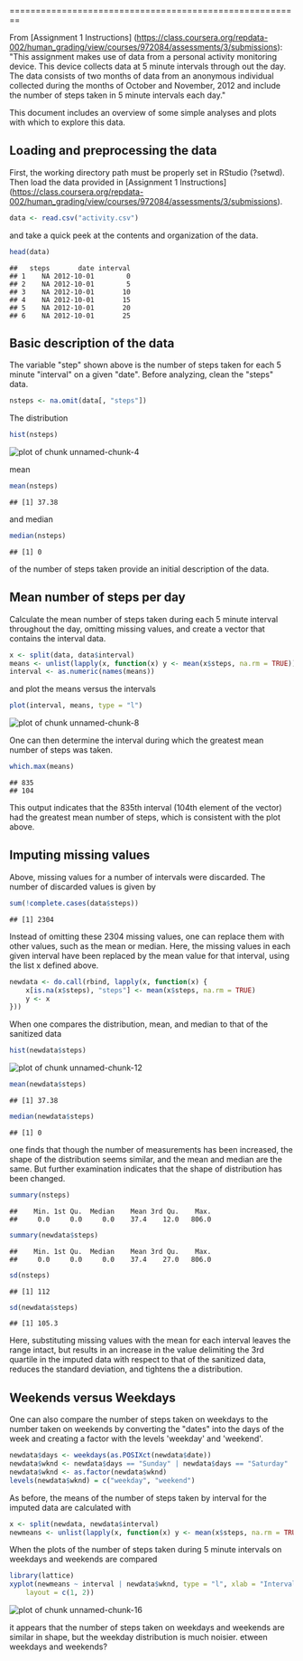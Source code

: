 ========================================================

From [Assignment 1 Instructions] (https://class.coursera.org/repdata-002/human_grading/view/courses/972084/assessments/3/submissions): "This assignment makes use of data from a personal activity monitoring device. This device collects data at 5 minute intervals through out the day. The data consists of two months of data from an anonymous individual collected during the months of October and November, 2012 and include the number of steps taken in 5 minute intervals each day."         


This document includes an overview of some simple analyses and plots with which to explore this data.


Loading and preprocessing the data
-------------------------------------------------------
First, the working directory path must be properly set in RStudio (?setwd). Then load the data provided in [Assignment 1 Instructions] (https://class.coursera.org/repdata-002/human_grading/view/courses/972084/assessments/3/submissions).


```r
data <- read.csv("activity.csv")
```


and take a quick peek at the contents and organization of the data.

```r
head(data)
```

```
##   steps       date interval
## 1    NA 2012-10-01        0
## 2    NA 2012-10-01        5
## 3    NA 2012-10-01       10
## 4    NA 2012-10-01       15
## 5    NA 2012-10-01       20
## 6    NA 2012-10-01       25
```



Basic description of the data
-------------------------------------------------------

The variable "step" shown above is the number of steps taken for each 5 minute "interval" on a given "date". Before analyzing, clean the "steps" data.

```r
nsteps <- na.omit(data[, "steps"])
```


The distribution

```r
hist(nsteps)
```

![plot of chunk unnamed-chunk-4](figure/unnamed-chunk-4.png) 

mean 

```r
mean(nsteps)
```

```
## [1] 37.38
```

and median 

```r
median(nsteps)
```

```
## [1] 0
```

of the number of steps taken provide an initial description of the data.


Mean number of steps per day
-------------------------------------------------------
Calculate the mean number of steps taken during each 5 minute interval throughout the day, omitting missing values, and create a vector that contains the interval data.

```r
x <- split(data, data$interval)
means <- unlist(lapply(x, function(x) y <- mean(x$steps, na.rm = TRUE)))
interval <- as.numeric(names(means))
```


and plot the means versus the intervals

```r
plot(interval, means, type = "l")
```

![plot of chunk unnamed-chunk-8](figure/unnamed-chunk-8.png) 


One can then determine the interval during which the greatest mean number of steps was taken.

```r
which.max(means)
```

```
## 835 
## 104
```


This output indicates that the 835th interval (104th element of the vector) had the greatest mean number of steps, which is consistent with the plot above.

Imputing missing values
-------------------------------------------------------
Above, missing values for a number of intervals were discarded. The number of discarded values is given by

```r
sum(!complete.cases(data$steps))
```

```
## [1] 2304
```


Instead of omitting these 2304 missing values, one can replace them with other values, such as the mean or median. Here, the missing values in each given interval have been replaced by the mean value for that interval, using the list x defined above.

```r
newdata <- do.call(rbind, lapply(x, function(x) {
    x[is.na(x$steps), "steps"] <- mean(x$steps, na.rm = TRUE)
    y <- x
}))
```


When one compares the distribution, mean, and median to that of the sanitized data

```r
hist(newdata$steps)
```

![plot of chunk unnamed-chunk-12](figure/unnamed-chunk-12.png) 

```r
mean(newdata$steps)
```

```
## [1] 37.38
```

```r
median(newdata$steps)
```

```
## [1] 0
```


one finds that though the number of measurements has been increased, the shape of the distribution seems similar, and the mean and median are the same. But further examination indicates that the shape of distribution has been changed.


```r
summary(nsteps)
```

```
##    Min. 1st Qu.  Median    Mean 3rd Qu.    Max. 
##     0.0     0.0     0.0    37.4    12.0   806.0
```

```r
summary(newdata$steps)
```

```
##    Min. 1st Qu.  Median    Mean 3rd Qu.    Max. 
##     0.0     0.0     0.0    37.4    27.0   806.0
```

```r
sd(nsteps)
```

```
## [1] 112
```

```r
sd(newdata$steps)
```

```
## [1] 105.3
```


Here, substituting missing values with the mean for each interval leaves the range intact, but results in an increase in the value delimiting the 3rd quartile in the imputed data with respect to that of the sanitized data, reduces the standard deviation, and tightens the a distribution.


Weekends versus Weekdays
----------------------------------------
One can also compare the number of steps taken on weekdays to the number taken on weekends by converting the "dates" into the days of the week and creating a factor with the levels 'weekday' and 'weekend'.

```r
newdata$days <- weekdays(as.POSIXct(newdata$date))
newdata$wknd <- newdata$days == "Sunday" | newdata$days == "Saturday"
newdata$wknd <- as.factor(newdata$wknd)
levels(newdata$wknd) = c("weekday", "weekend")
```


As before, the means of the number of steps taken by interval for the imputed data are calculated with 

```r
x <- split(newdata, newdata$interval)
newmeans <- unlist(lapply(x, function(x) y <- mean(x$steps, na.rm = TRUE)))
```


When the plots of the number of steps taken during 5 minute intervals on weekdays and weekends are compared


```r
library(lattice)
xyplot(newmeans ~ interval | newdata$wknd, type = "l", xlab = "Interval", ylab = "Number of Steps", 
    layout = c(1, 2))
```

![plot of chunk unnamed-chunk-16](figure/unnamed-chunk-16.png) 


it appears that the number of steps taken on weekdays and weekends are similar in shape, but the weekday distribution is much noisier.
etween weekdays and weekends?
